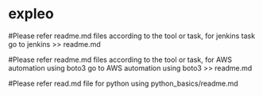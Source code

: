 # expleo

#Please refer readme.md files according to the tool or task, for jenkins task go to jenkins >> readme.md 


#Please refer readme.md files according to the tool or task, for AWS automation using boto3 go to AWS automation using boto3  >> readme.md 

#Please refer read.md file for python using python_basics/readme.md
